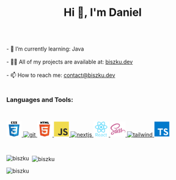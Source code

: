 <h1 align="center">Hi 👋, I'm Daniel</h1>
<br><br><br>
- 🌱 I’m currently learning: Java
<br><br>
- 👨‍💻 All of my projects are available at: <a href="https://www.biszku.dev" target="_BLANK">biszku.dev</a>
<br><br>
- 📫 How to reach me: <a href="mailto:contact@biszku.dev">contact@biszku.dev</a>
<br><br>
<p align="left">
</p>
<h3 align="left">Languages and Tools:</h3>
<br>
<p align="left">
  <a href="https://www.w3schools.com/css/" target="_blank" rel="noreferrer">
    <img src="https://raw.githubusercontent.com/devicons/devicon/master/icons/css3/css3-original-wordmark.svg" alt="css3" width="40" height="40"/> 
  </a> 
  <a href="https://git-scm.com/" target="_blank" rel="noreferrer">
    <img src="https://www.vectorlogo.zone/logos/git-scm/git-scm-icon.svg" alt="git" width="40" height="40"/>
  </a> 
  <a href="https://www.w3.org/html/" target="_blank" rel="noreferrer">
    <img src="https://raw.githubusercontent.com/devicons/devicon/master/icons/html5/html5-original-wordmark.svg" alt="html5" width="40" height="40"/> 
  </a> 
  <a href="https://developer.mozilla.org/en-US/docs/Web/JavaScript" target="_blank" rel="noreferrer"> 
    <img src="https://raw.githubusercontent.com/devicons/devicon/master/icons/javascript/javascript-original.svg" alt="javascript" width="40" height="40"/> 
  </a> 
  <a href="https://nextjs.org/" target="_blank" rel="noreferrer"> 
    <img src="https://cdn.worldvectorlogo.com/logos/nextjs-2.svg" alt="nextjs" width="40" height="40"/> 
  </a> 
  <a href="https://reactjs.org/" target="_blank" rel="noreferrer"> 
    <img src="https://raw.githubusercontent.com/devicons/devicon/master/icons/react/react-original-wordmark.svg" alt="react" width="40" height="40"/> 
  </a> 
  <a href="https://sass-lang.com" target="_blank" rel="noreferrer"> 
    <img src="https://raw.githubusercontent.com/devicons/devicon/master/icons/sass/sass-original.svg" alt="sass" width="40" height="40"/> 
  </a> 
  <a href="https://tailwindcss.com/" target="_blank" rel="noreferrer"> 
    <img src="https://www.vectorlogo.zone/logos/tailwindcss/tailwindcss-icon.svg" alt="tailwind" width="40" height="40"/> 
  </a> 
  <a href="https://www.typescriptlang.org/" target="_blank" rel="noreferrer"> 
    <img src="https://raw.githubusercontent.com/devicons/devicon/master/icons/typescript/typescript-original.svg" alt="typescript" width="40" height="40"/> 
  </a> 
</p>
<br>
<p>
  <img align="left" src="https://github-readme-stats.vercel.app/api/top-langs?username=biszku&show_icons=true&locale=en&layout=compact" alt="biszku" />
</p>

<p>&nbsp;
  <img align="center" src="https://github-readme-stats.vercel.app/api?username=biszku&show_icons=true&locale=en" alt="biszku" />
</p>

<p align="left"> 
  <img src="https://komarev.com/ghpvc/?username=biszku&label=Profile%20views&color=0e75b6&style=flat" alt="biszku" /> 
</p>
